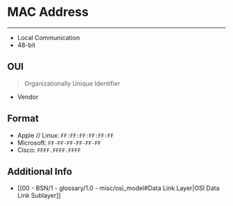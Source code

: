 # MAC Address
___
- Local Communication
- 48-bit
## OUI
> Organizationally Unique Identifier
- Vendor
## Format
- Apple // Linux: `FF:FF:FF:FF:FF:FF`
- Microsoft: `FF-FF-FF-FF-FF-FF`
- Cisco: `FFFF.FFFF.FFFF`
## Additional Info
- [[00 - BSN/1 - glossary/1.0 - misc/osi_model#Data Link Layer|OSI Data Link Sublayer]]